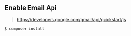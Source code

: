 ## Enable Email Api
> https://developers.google.com/gmail/api/quickstart/js

```
$ composer install
```